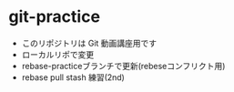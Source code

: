 # git-practice

- このリポジトリは Git 動画講座用です
- ローカルリポで変更
- rebase-practiceブランチで更新(rebeseコンフリクト用)
- rebase pull
stash 練習(2nd)
